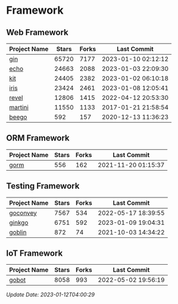 # Framework

## Web Framework
| Project Name | Stars | Forks | Last Commit |
| ------------ | ----- | ----- | ----------- |
| [gin](https://github.com/gin-gonic/gin) | 65720 | 7177 | 2023-01-10 02:12:12 |
| [echo](https://github.com/labstack/echo) | 24663 | 2088 | 2023-01-03 22:09:30 |
| [kit](https://github.com/go-kit/kit) | 24405 | 2382 | 2023-01-02 06:10:18 |
| [iris](https://github.com/kataras/iris) | 23424 | 2461 | 2023-01-08 12:05:41 |
| [revel](https://github.com/revel/revel) | 12806 | 1415 | 2022-04-12 20:53:30 |
| [martini](https://github.com/go-martini/martini) | 11550 | 1133 | 2017-01-21 21:58:54 |
| [beego](https://github.com/astaxie/beego) | 592 | 157 | 2020-12-13 11:36:23 |

## ORM Framework
| Project Name | Stars | Forks | Last Commit |
| ------------ | ----- | ----- | ----------- |
| [gorm](https://github.com/jinzhu/gorm) | 556 | 162 | 2021-11-20 01:15:37 |

## Testing Framework
| Project Name | Stars | Forks | Last Commit |
| ------------ | ----- | ----- | ----------- |
| [goconvey](https://github.com/smartystreets/goconvey) | 7567 | 534 | 2022-05-17 18:39:55 |
| [ginkgo](https://github.com/onsi/ginkgo) | 6751 | 592 | 2023-01-09 19:04:31 |
| [goblin](https://github.com/franela/goblin) | 872 | 74 | 2021-10-03 14:34:22 |

## IoT Framework
| Project Name | Stars | Forks | Last Commit |
| ------------ | ----- | ----- | ----------- |
| [gobot](https://github.com/hybridgroup/gobot) | 8058 | 993 | 2022-05-02 19:56:19 |

*Update Date: 2023-01-12T04:00:29*